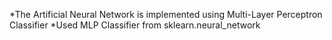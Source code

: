 *The Artificial Neural Network is implemented using Multi-Layer Perceptron Classifier
*Used MLP Classifier from sklearn.neural_network
